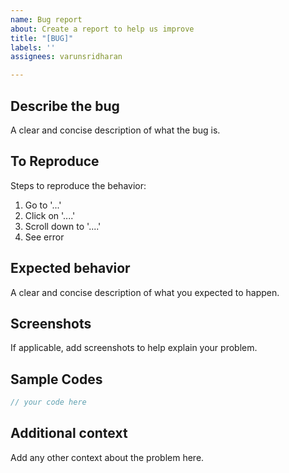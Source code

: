 ```yaml
---
name: Bug report
about: Create a report to help us improve
title: "[BUG]"
labels: ''
assignees: varunsridharan

---
```


## Describe the bug
A clear and concise description of what the bug is.

## To Reproduce
Steps to reproduce the behavior:
1. Go to '...'
2. Click on '....'
3. Scroll down to '....'
4. See error

## Expected behavior
A clear and concise description of what you expected to happen.

## Screenshots
If applicable, add screenshots to help explain your problem.

## Sample Codes
```php
// your code here
```

## Additional context
Add any other context about the problem here.
